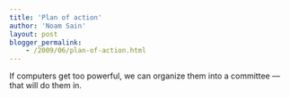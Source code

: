 ```yaml
---
title: 'Plan of action'
author: 'Noam Sain'
layout: post
blogger_permalink:
    - /2009/06/plan-of-action.html
---
```


If computers get too powerful, we can organize them into a committee — that will do them in.